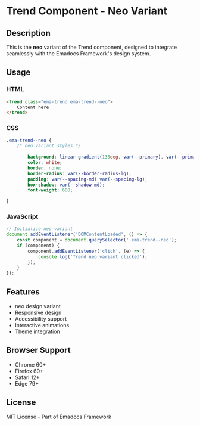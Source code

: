 # Trend Component - Neo Variant

## Description
This is the **neo** variant of the Trend component, designed to integrate seamlessly with the Emadocs Framework's design system.

## Usage

### HTML
```html
<trend class="ema-trend ema-trend--neo">
    Content here
</trend>
```

### CSS
```css
.ema-trend--neo {
    /* neo variant styles */
    
        background: linear-gradient(135deg, var(--primary), var(--primary-dark));
        color: white;
        border: none;
        border-radius: var(--border-radius-lg);
        padding: var(--spacing-md) var(--spacing-lg);
        box-shadow: var(--shadow-md);
        font-weight: 600;
    
}
```

### JavaScript
```javascript
// Initialize neo variant
document.addEventListener('DOMContentLoaded', () => {
    const component = document.querySelector('.ema-trend--neo');
    if (component) {
        component.addEventListener('click', (e) => {
            console.log('Trend neo variant clicked');
        });
    }
});
```

## Features
- neo design variant
- Responsive design
- Accessibility support
- Interactive animations
- Theme integration

## Browser Support
- Chrome 60+
- Firefox 60+
- Safari 12+
- Edge 79+

## License
MIT License - Part of Emadocs Framework
